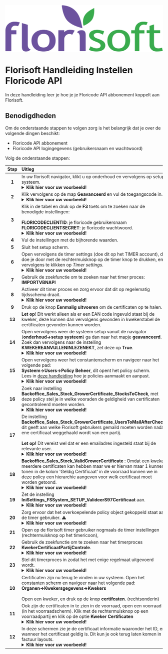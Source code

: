 <img src="../../fslogo.png" alt="Florisoft Corporate Logo">

# Florisoft Handleiding Instellen Floricode API

In deze handleiding leer je hoe je je Floricode API abbonement koppelt aan Florisoft. 

## Benodigdheden

Om de onderstaande stappen te volgen zorg is het belangrijk dat je over de volgende dingen beschikt:

- Floricode API abbonement
- Floricode API logingegevens (gebruikersnaam en wachtwoord)

Volg de onderstaande stappen:

|Stap|Uitleg|
|:-:|:--|
|**1**|In uw florisoft navigator, klikt u op onderhoud en vervolgens op setup systeem.<details><summary><b>Klik hier voor uw voorbeeld!</b></summary><img src="Media/NL/13.jpg"></details>|
|**2**|Klik vervolgens op de map **Geavanceerd** en vul de toegangscode in.<details><summary><b>Klik hier voor uw voorbeeld!</b></summary><img src="Media/NL/13.jpg"></details>|
|**3**|Klik in de tabel en druk op de **F3** toets om te zoeken naar de benodigde instellingen:<br><br>**FLORICODECLIENTID**: je floricode gebruikersnaam <Br>**FLORICODECLIENTSECRET**: je floricode wachtwoord.<details><summary><b>Klik hier voor uw voorbeeld!</b></summary><img src="Media/NL/14.png"></details>|
|**4**|Vul de instellingen met de bijhorende waarden.|
|**5**|Sluit het setup scherm.|
|**6**|Open vervolgens de timer settings (doe dit op het TIMER account), dit doe je door met de rechtermuisknop op de timer knop te drukken, en vervolgens te klikken op *Timer settings*.<details><summary><b>Klik hier voor uw voorbeeld!</b></summary><img src="Media/NL/15.png"></details>|
|**7**|Gebruik de zoekfunctie om te zoeken naar het timer proces:<br>**IMPORTVBNAPI**|
|**8**|Activeer dit timer proces en zorg ervoor dat dit op regelematig tijdsschema draait.<details><summary><b>Klik hier voor uw voorbeeld!</b></summary><img src="Media/NL/image-1.png"></details>|
|**9**|Druk op de knop **Eenmalig uitvoeren** om de certificaten op te halen. |
|**13**|**Let op**! Dit werkt alleen als er een EAN code ingevuld staat bij de kweker, deze kunnen dan vervolgens gevonden in kwekerstabel de certificaten gevonden kunnen worden.|
|**14**|Open vervolgens weer de systeem setup vanuit de navigator (**onderhoud→setup systeem**) ga dan naar het mapje **geavanceerd**. Zoek dan vervolgens naar de instelling **KWEKEREANVULLENINLEZENEKT**, zet deze op **True**.<details><summary><b>Klik hier voor uw voorbeeld!</b></summary><img src="Media/NL/13.jpg"></details> |
|**15**|Open vervolgens weer het constantenscherm en navigeer naar het volgende pad:<br>**Systeem→Users→Policy Beheer**, dit opent het policy scherm. <br>Lees in [deze handleiding](https://github.com/florisoft/User.Manuals/blob/main/CLOUD%20APPLICATIONS/Server%20Management%20API%20(M212)/M212%20-%20API%20Policies%20NL.md) hoe je policies aanmaakt en aanpast.<details><summary><b>Klik hier voor uw voorbeeld!</b></summary><img src="Media/NL/16.png"></details> |
|**16**|Zoek naar instelling **Backoffice_Sales_Stock_GrowerCertificate_StocksToCheck**, met deze policy stel je in welke vooraden de geldigheid van certificaten gecontroleerd moeten worden.<details><summary><b>Klik hier voor uw voorbeeld!</b></summary><img src="Media/NL/17.png"></details>|
|**17**|De instelling **Backoffice_Sales_Stock_GrowerCertificate_UsersToMailAfterCheck**, dit geeft aan welke Florisoft gebruikers gemaild moeten worden nadat ene certificaat weggehaald wordt van een partij.<Br><br>**Let op!** Dit vereist wel dat er een emailadres ingesteld staat bij de relevante user.<details><summary><b>Klik hier voor uw voorbeeld!</b></summary><img src="Media/NL/17.png"></details>||
|**18**|**Backoffice_Sales_Stock_ValidGrowerCertificate** :  Omdat een kweker meerdere certificaten kan hebben maar we er hiervan maar 1 kunnen tonen in de kolom 'Geldig Certificaat' in de voorraad kunnen we in deze policy een hierarchie aangeven voor welk certificaat moet worden getoond.<details><summary><b>Klik hier voor uw voorbeeld!</b></summary><img src="Media/NL/17.png"></details>|
|**19**|Zet de instelling **IniSettings_FSSystem_SETUP_ValideerS97Certificaat** aan.<details><summary><b>Klik hier voor uw voorbeeld!</b></summary><img src="Media/NL/18.png"></details>||
|**20**|Zorg ervoor dat het overkoepelende policy object gekoppeld staat aan de timer gebruiker. :warning:<details><summary><b>Klik hier voor uw voorbeeld!</b></summary><img src="Media/NL/19.png"></details>|
|**21**|Open op de florisoft timer gebruiker nogmaals de timer instellingen (rechtermuisknop op het timericoon), |
|**22**|Gebruik de zoekfunctie om te zoeken naar het timerproces **KwekerCertificaatPartijControle**.<details><summary><b>Klik hier voor uw voorbeeld!</b></summary><img src="Media/NL/15.png"></details>||
|**23**|Stel dit timerproces in zodat het met enige regelmaat uitgevoerd wordt.<details><summary><b>Klik hier voor uw voorbeeld!</b></summary><img src="Media/NL/20.png"></details>||
|**10**|Certificaten zijn nu terug te vinden in uw systeem. Open het constanten scherm en navigeer naar het volgende pad:<Br>**Organen→Kwekersgegevens→Kwekers**<br><br>Open een kweker, en druk op de knop **certifcaten**. (rechtsonderin)|
|**11**|Ook zijn de certificaten in te zien in de voorraad, open een voorraad (in het voorraadscherm). Klik met de rechtermuisknop op een voorraadpartij en klik op de optie **Kweker Certificaten**<details><summary><b>Klik hier voor uw voorbeeld!</b></summary><img src="Media/NL/image-2.png"></details>|
|**12**|In deze schermen zie je de certificaat informatie waaronder het ID, en wanneer het certificaat geldig is. Dit kun je ook terug laten komen in factuur layouts. <details><summary><b>Klik hier voor uw voorbeeld!</b></summary><img src="Media/NL/image-3.png"></details>|